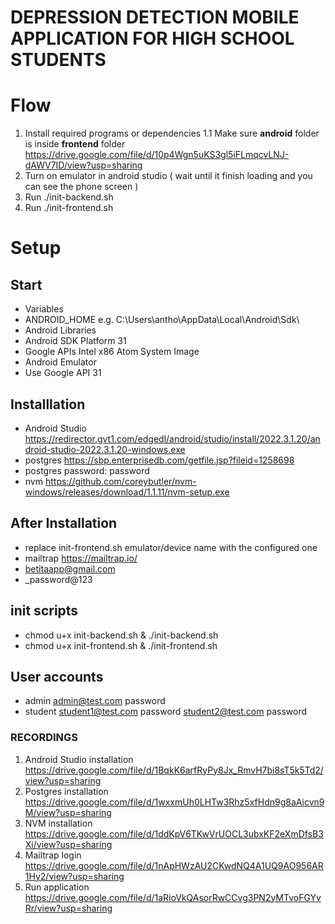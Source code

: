 # DEPRESSION DETECTION MOBILE APPLICATION FOR HIGH SCHOOL STUDENTS

# Flow
1. Install required programs or dependencies
 1.1 Make sure **android** folder is inside **frontend** folder https://drive.google.com/file/d/10p4Wgn5uKS3gl5iFLmqcvLNJ-dAWV7ID/view?usp=sharing
2. Turn on emulator in android studio ( wait until it finish loading and you can see the phone screen )
3. Run ./init-backend.sh
4. Run ./init-frontend.sh

# Setup

## Start
- Variables
 - ANDROID_HOME e.g. C:\Users\antho\AppData\Local\Android\Sdk\
- Android Libraries
 - Android SDK Platform 31
 - Google APIs Intel x86 Atom System Image
- Android Emulator
 - Use Google API 31

## Installlation
- Android Studio https://redirector.gvt1.com/edgedl/android/studio/install/2022.3.1.20/android-studio-2022.3.1.20-windows.exe
- postgres https://sbp.enterprisedb.com/getfile.jsp?fileid=1258698
 - postgres password: password
- nvm https://github.com/coreybutler/nvm-windows/releases/download/1.1.11/nvm-setup.exe

## After Installation
- replace init-frontend.sh emulator/device name with the configured one
- mailtrap https://mailtrap.io/
 - betitaapp@gmail.com
 - _password@123

## init scripts
- chmod u+x init-backend.sh & ./init-backend.sh
- chmod u+x init-frontend.sh & ./init-frontend.sh

## User accounts
- admin
 admin@test.com
 password
- student
 student1@test.com
 password
 student2@test.com
 password

### RECORDINGS
1. Android Studio installation https://drive.google.com/file/d/1BqkK6arfRyPy8Jx_RmvH7bi8sT5k5Td2/view?usp=sharing
2. Postgres installation https://drive.google.com/file/d/1wxxmUh0LHTw3Rhz5xfHdn9g8aAicvn9M/view?usp=sharing
3. NVM installation https://drive.google.com/file/d/1ddKpV6TKwVrUOCL3ubxKF2eXmDfsB3Xi/view?usp=sharing
4. Mailtrap login https://drive.google.com/file/d/1nApHWzAU2CKwdNQ4A1UQ9AO956AR1Hy2/view?usp=sharing
5. Run application https://drive.google.com/file/d/1aRioVkQAsorRwCCvg3PN2yMTvoFGYvRr/view?usp=sharing
